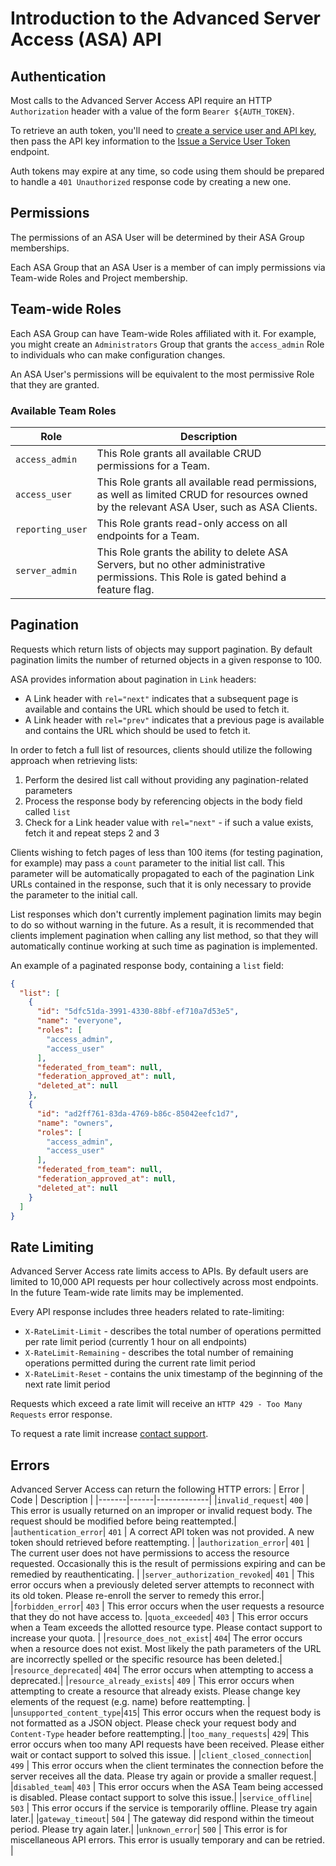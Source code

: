 # Introduction to the Advanced Server Access (ASA) API

## Authentication

Most calls to the Advanced Server Access API require an HTTP `Authorization`
header with a value of the form `Bearer ${AUTH_TOKEN}`.

To retrieve an auth token, you'll need to [create a service user and API
key](https://help.okta.com/en/prod/okta_help_CSH.htm#ext_asa_service_users),
then pass the API key information to the [Issue a Service User
Token](../service-users/#issue-a-service-user-token) endpoint.

Auth tokens may expire at any time, so code using them should be prepared to
handle a `401 Unauthorized` response code by creating a new one.

## Permissions

The permissions of an ASA User will be determined by their ASA Group
memberships.

Each ASA Group that an ASA User is a member of can imply permissions via Team-wide
Roles and Project membership.

## Team-wide Roles

Each ASA Group can have Team-wide Roles affiliated with it. For example, you might
create an `Administrators` Group that grants the `access_admin` Role to
individuals who can make configuration changes.

An ASA User's permissions will be equivalent to the most permissive Role that
they are granted.

### Available Team Roles

| Role | Description |
|------|-------------|
|`access_admin`|This Role grants all available CRUD permissions for a Team.|
|`access_user`|This Role grants all available read permissions, as well as limited CRUD for resources owned by the relevant ASA User, such as ASA Clients. |
|`reporting_user`|This Role grants read-only access on all endpoints for a Team.|
|`server_admin`|This Role grants the ability to delete ASA Servers, but no other administrative permissions. This Role is gated behind a feature flag.|

## Pagination

Requests which return lists of objects may support pagination. By default
pagination limits the number of returned objects in a given response to 100.

ASA provides information about pagination in `Link` headers:

* A Link header with `rel="next"` indicates that a subsequent page is available
  and contains the URL which should be used to fetch it.
* A Link header with `rel="prev"` indicates that a previous page is available
  and contains the URL which should be used to fetch it.

In order to fetch a full list of resources, clients should utilize the
following approach when retrieving lists:

1. Perform the desired list call without providing any pagination-related
   parameters
2. Process the response body by referencing objects in the body field called
   `list`
3. Check for a Link header value with `rel="next"` - if such a value exists,
   fetch it and repeat steps 2 and 3

Clients wishing to fetch pages of less than 100 items (for testing pagination,
for example) may pass a `count` parameter to the initial list call. This
parameter will be automatically propagated to each of the pagination Link
URLs contained in the response, such that it is only necessary to provide the
parameter to the initial call.

List responses which don't currently implement pagination limits may begin to
do so without warning in the future. As a result, it is recommended that
clients implement pagination when calling any list method, so that they
will automatically continue working at such time as pagination is
implemented.

An example of a paginated response body, containing a `list` field:

```json
{
  "list": [
    {
      "id": "5dfc51da-3991-4330-88bf-ef710a7d53e5",
      "name": "everyone",
      "roles": [
        "access_admin",
        "access_user"
      ],
      "federated_from_team": null,
      "federation_approved_at": null,
      "deleted_at": null
    },
    {
      "id": "ad2ff761-83da-4769-b86c-85042eefc1d7",
      "name": "owners",
      "roles": [
        "access_admin",
        "access_user"
      ],
      "federated_from_team": null,
      "federation_approved_at": null,
      "deleted_at": null
    }
  ]
}
```

## Rate Limiting

Advanced Server Access rate limits access to APIs. By default users are limited
to 10,000 API requests per hour collectively across most endpoints. In the
future Team-wide rate limits may be implemented.

Every API response includes three headers related to rate-limiting:

* `X-RateLimit-Limit` - describes the total number of operations permitted per
  rate limit period (currently 1 hour on all endpoints)
* `X-RateLimit-Remaining` - describes the total number of remaining operations
  permitted during the current rate limit period
* `X-RateLimit-Reset` - contains the unix timestamp of the beginning of the
  next rate limit period

Requests which exceed a rate limit will receive an `HTTP 429 - Too Many Requests`
error response.

To request a rate limit increase [contact support](https://support.okta.com/help/s/opencase).

## Errors

Advanced Server Access can return the following HTTP errors:
| Error | Code | Description | 
|-------|------|-------------|
|`invalid_request`| `400` | This error is usually returned on an improper or invalid request body. The request should be modified before being reattempted.|
|`authentication_error`| `401` | A correct API token was not provided. A new token should retrieved before reattempting. | 
|`authorization_error`| `401` | The current user does not have permissions to access the resource requested. Occasionally this is the result of permissions expiring and can be remedied by reauthenticating. |
|`server_authorization_revoked`| `401` | This error occurs when a previously deleted server attempts to reconnect with its old token. Please re-enroll the server to remedy this error.|
|`forbidden_error`| `403` | This error occurs when the user requests a resource that they do not have access to.
|`quota_exceeded`| `403` | This error occurs when a Team exceeds the allotted resource type. Please contact support to increase your quota. |
|`resource_does_not_exist`| `404`| The error occurs when a resource does not exist. Most likely the path parameters of the URL are incorrectly spelled or the specific resource has been deleted.|
|`resource_deprecated`| `404`| The error occurs when attempting to access a deprecated.|
|`resource_already_exists`| `409` | This error occurs when attempting to create a resource that already exists. Please change key elements of the request (e.g. name) before reattempting. |
|`unsupported_content_type`|`415`| This error occurs when the request body is not formatted as a JSON object. Please check your request body and `Content-Type` header before reattempting.|
|`too_many_requests`| `429`| This error occurs when too many API requests have been received. Please either wait or contact support to solved this issue. |
|`client_closed_connection`| `499` | This error occurs when the client terminates the connection before the server receives all the data. Please try again or provide a smaller request.|
|`disabled_team`| `403` | This error occurs when the ASA Team being accessed is disabled. Please contact support to solve this issue.|
|`service_offline`| `503` | This error occurs if the service is temporarily offline. Please try again later.|
|`gateway_timeout`| `504` | The gateway did respond within the timeout period.  Please try again later.|
|`unknown_error`| `500` | This error is for miscellaneous API errors. This error is usually temporary and can be retried. |
